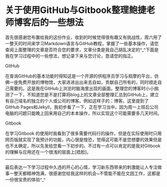# 关于使用GitHub与Gitbook整理鲍捷老师博客后的一些想法

首先很感谢您布置给我的这份作业，收到的时候觉得很有趣又有挑战性，周六用了一整天的时间来学习Markdown语言与GitHub教程，掌握了一些基本操作，请您查阅上面整理的文章是否符合您的要求，文章分类是我自己胡乱决定的^_^下面是我在学习过程中的一些想法，想记录下来与您讨论，恳请您的指正。

GitHub

在查询GitHub的基本功能时得知这是一个开源的供程序员学习与观摩的平台，仿佛一座免费开放的博物馆，大家进进出出来去自如，贡献自己所有的，同时顺走自己需要的。这是我在GitHub上浏览时脑海里出现的画面。整理您的博客时小小揣测了一下，不知道您是不是打算将blog上的文章全部整理汇总到GitHub上，建立有自己域名的独立的个人或公司的博客。例如这样子的：博客。这里提到了GitHub Pages和Jekyll，我初步看了一下，正在学习当中。因为周一上班后公司电脑的问题只能晚上回来用自己的本本操作，所以实现这个可能需要多几天时间。

Gitbook

在学习Gitbook 的使用时我看到了很多需要代码行的操作，但是在实际使用时只用网页版就实现了我预计的功能，内心很是惶恐，觉得这可能不是您想要的效果但是也不太确定，所以先发给您看一下初步的。不过有一点可以肯定的是我对Gitbook 的理解与应用还在一个很浅的层面上[捂脸]。

***

最后表达一下学习过程中久违的开心的心情，学习新东西带来的刺激能让人专注做事一整天都精神饱满，很感谢您给我这样的机会~不管能不能在文因工作，这都是一份很宝贵的体验^_^



